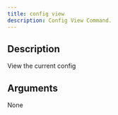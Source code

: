```yaml
---
title: config view
description: Config View Command.
---
```


## Description

View the current config

## Arguments

None
